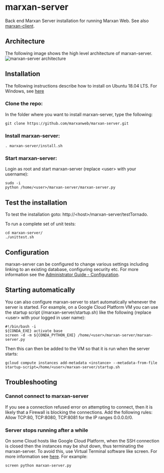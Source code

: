 # marxan-server
Back end Marxan Server installation for running Marxan Web. See also [marxan-client](https://github.com/marxanweb/marxan-client).

## Architecture
The following image shows the high level architecture of marxan-server. 
![marxan-server architecture](https://github.com/marxanweb/marxan-client/raw/master/architecture_client.png)  

## Installation
The following instructions describe how to install on Ubuntu 18.04 LTS. For Windows, see [here](https://github.com/marxanweb/general/releases)    

### Clone the repo:  
In the folder where you want to install marxan-server, type the following:
```
git clone https://github.com/marxanweb/marxan-server.git
```
### Install marxan-server:
```
. marxan-server/install.sh
```

### Start marxan-server:
Login as root and start marxan-server (replace \<user\> with your username):
```
sudo -i
python /home/<user>/marxan-server/marxan-server.py
```

## Test the installation
To test the installation goto: http://\<host\>/marxan-server/testTornado.  

To run a complete set of unit tests:  
```
cd marxan-server/
./unittest.sh
```
  
## Configuration  
marxan-server can be configured to change various settings including linking to an existing database, configuring security etc. For more information see the [Administrator Guide - Configuration](https://docs.marxanweb.org/admin.html#configuration).  

## Starting automatically

You can also configure marxan-server to start automatically whenever the server is started. For example, on a Google Cloud Platform VM you can use the startup script (/marxan-server/startup.sh) like the following (replace \<user\> with your logged in user name):

```
#!/bin/bash -i
${CONDA_EXE} activate base
screen -d -m ${CONDA_PYTHON_EXE} /home/<user>/marxan-server/marxan-server.py
```

Then this can then be added to the VM so that it is run when the server starts:

```
gcloud compute instances add-metadata <instance> --metadata-from-file startup-script=/home/<user>/marxan-server/startup.sh
```

## Troubleshooting
### Cannot connect to marxan-server
If you see a connection refused error on attempting to connect, then it is likely that a Firewall is blocking the connections. Add the following rules: Allow TCP:80, TCP:8080, TCP:8081 for the IP ranges 0.0.0.0/0. 

### Server stops running after a while
On some Cloud hosts like Google Cloud Platform, when the SSH connection is closed then the instances may be shut down, thus terminating the marxan-server. To avoid this, use Virtual Terminal software like screen. For more information see [here](https://www.tecmint.com/keep-remote-ssh-sessions-running-after-disconnection/).  For example:  

```
screen python marxan-server.py
```
